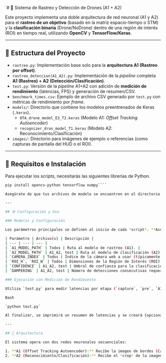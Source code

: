 `# 🚁 Sistema de Rastreo y Detección de Drones (A1 + A2)

Este proyecto implementa una doble arquitectura de red neuronal (A1 y A2) para el **rastreo de un objetivo** (basado en la matriz espacio-tiempo o STM) y la **clasificación binaria** (Drone/NoDrone) dentro de una región de interés (ROI) en tiempo real, utilizando **OpenCV** y **TensorFlow/Keras**.

---

## 📁 Estructura del Proyecto

* `rastreo.py`: Implementación base solo para la **arquitectura A1 (Rastreo por offset)**.
* `rastreo_deteccion(A1_A2).py`: Implementación de la *pipeline* completa **A1 (Rastreo) + A2 (Detección/Clasificación)**.
* `test.py`: Versión de la *pipeline* A1+A2 con adición de **medición de rendimiento** (latencias, FPS) y generación de resumen/CSV.
* `benchmark_times.csv`: Ejemplo de archivo CSV generado por `test.py` con métricas de rendimiento por *frame*.
* `models/`: Directorio que contiene los modelos preentrenados de Keras (`.keras`).
    * `OTA_drone_model_E3_T2.keras` (Modelo A1: *Offset Tracking Autoencoder*)
    * `recognizer_dron_model_T1.keras` (Modelo A2: Reconocimiento/Clasificación)
* `images/`: Directorio para imágenes de ejemplo o referencias (como capturas de pantalla del HUD o el ROI).

---

## 🚀 Requisitos e Instalación

Para ejecutar los *scripts*, necesitarás las siguientes librerías de Python.

```bash
pip install opencv-python tensorflow numpy````

Asegúrate de que tus archivos de modelo se encuentren en el directorio `./models/` tal como están referenciados en los *scripts*.

---

## ⚙️ Configuración y Uso

### Modelos y Configuración

Los parámetros principales se definen al inicio de cada *script*. **Asegúrate de ajustar:**

| Parámetro | Archivo(s) | Descripción |
| --- | --- | --- |
| `A1_MODEL_PATH` | Todos | Ruta al modelo de rastreo (A1). |
| `A2_MODEL_PATH` | A1_A2, test | Ruta al modelo de clasificación (A2). |
| `CAMERA_INDEX` | Todos | Índice de la cámara web a usar (típicamente 0 o 1). |
| `ROI_H`, `ROI_W` | Todos | Dimensiones de la Región de Interés (ROI). |
| `CONFIDENCE` | A1_A2, test | Umbral de confianza para la clasificación (A2). |
| `DAMPERING` | A1_A2, test | Número de detecciones consecutivas requeridas para confirmar el objeto (amortiguación). |

### Ejecución con Medición de Rendimiento

Utiliza `test.py` para medir latencias por etapa (`capture`, `pre`, `A1`, `stm`, `A2`, `render`, `loop`) y obtener un resumen de FPS.

Bash

`python test.py`

Al finalizar, se imprimirá un resumen de latencias y se creará (opcionalmente) un archivo CSV con métricas por cada *frame*.

---

## 🧠 Arquitectura

El sistema opera con dos redes neuronales secuenciales:

1. **A1 (Offset Tracking Autoencoder):** Recibe la imagen de bordes (Canny) de la ROI actual y la matriz espacio-tiempo (STM) del movimiento anterior. Predice un pequeño **offset (dx, dy)** para recentrar la ROI sobre el objetivo.
2. **A2 (Reconocimiento/Clasificación):** Recibe el *crop* de la imagen a color de la ROI. Clasifica el contenido como **Drone** o **NoDrone** y aplica amortiguación para estabilidad.
